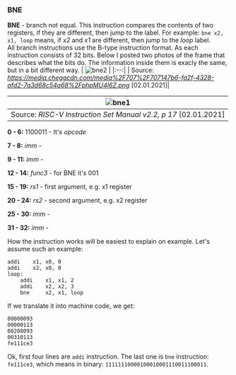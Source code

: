 ### BNE
**BNE** - branch not equal. This instruction compares the contents of two registers, if they are different, then jump to the label. For example: `bne x2, x1, loop` means, if *x2* and *x1* are different, then jump to the *loop* label. <br/>
All branch instructions use the B-type instruction format. As each instruction consists of 32 bits. Below I posted two photos of the frame that describes what the bits do. The information inside them is exacly the same, but in a bit different way.
| ![bne2](https://user-images.githubusercontent.com/43972902/106637664-494f7f80-6583-11eb-8265-1af39b592d5d.png) |
|:--:|
| Source: *https://media.cheggcdn.com/media%2F707%2F707147b6-fa2f-4328-afd2-7a3d68c54a68%2FphpMU4I6Z.png* [02.01.2021]|

| ![bne1](https://user-images.githubusercontent.com/43972902/106637482-08f00180-6583-11eb-9af5-a13dfff56210.png) |
|:--:|
| Source: *RISC-V Instruction Set Manual v2.2, p 17*  [02.01.2021] |

**0 - 6:** 1100011 - It's *opcode*

**7 - 8:** *imm* - 

**9 - 11:** *imm* - 

**12 - 14:** *func3* - for BNE it's 001

**15 - 19:** *rs1* - first argument, e.g. x1 register

**20 - 24:** *rs2* - second argument, e.g. x2 register

**25 - 30:** *imm* - 

**31 - 32:** *imm* - 

How the instruction works will be easiest to explain on example. Let's assume such an example: 
``` assembly
addi	x1, x0, 0
addi	x2, x0, 0
loop:
	addi 	x1, x1, 2
	addi	x2, x2, 3
	bne		x2, x1, loop
```
If we translate it into machine code, we get: 
```
00000093
00000113
00208093
00310113
fe111ce3
```
Ok, first four lines are `addi` instruction. The last one is `bne` instruction: `fe111ce3`, which means in binary: `11111110000100010001110011100011`.
